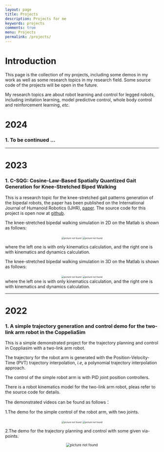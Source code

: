 ```yaml
---
layout: page
title: Projects
description: Projects for me
keywords: projects
comments: true
menu: Projects
permalink: /projects/
---
```

# Introduction

This page is the collection of my projects, including some demos in my work as well as some research topics in my research field. Some source code of the projects will be open in the future.

My research topics are about robot learning and control for legged robots, including imitation learning, model predictive control, whole body control and reinforcement learning, *etc*.

# 2024

### 1. To be continued …



---

# 2023

### 1. C-SQG: Cosine-Law-Based Spatially Quantized Gait Generation for Knee-Stretched Biped Walking

This is a research topic for the knee-stretched gait patterns generation of the bipedal robots, the paper has been published on the International Journal of Humanoid Robotics (IJHR),  [paper](https://www.worldscientific.com/doi/abs/10.1142/S0219843623500329).  The source code for this project is open now at [github]().

The knee-stretched bipedal walking simulation in 2D on the Matlab is shown as follows: 

<center>
    <img src="/images/projects/CSQG/CSQG_matlab_simulation_kinematics_2D.gif" alt="picture not found" style="zoom:50%;" />
    <img src="/images/projects/CSQG/CSQG_matlab_simulation_dynamics_2D.gif" alt="picture not found" style="zoom:50%;" />
    <br>
</center>

where the left one is with only kinematics calculation, and the right one is with kinematics and dynamics calculation.

The knee-stretched bipedal walking simulation in 3D on the Matlab is shown as follows: 

<center>
    <img src="/images/projects/CSQG/CSQG_matlab_simulation_kinematics_3D.gif" alt="picture not found" style="zoom:50%;" />
    <img src="/images/projects/CSQG/CSQG_matlab_simulation_dynamics_3D.gif" alt="picture not found" style="zoom:50%;" />
    <br>
</center>
where the left one is with only kinematics calculation, and the right one is with kinematics and dynamics calculation.



---

# 2022

### 1. A simple trajectory generation and control demo for the two-link arm robot in the CoppeliaSim

This is a simple demonstrated project for the trajectory planning and control in Coppliasim with a two-link arm robot.

The trajectory for the robot arm is generated with the Position-Velocity-Time (PVT) trajectory interpolation, *i.e*, a polynomial trajectory interpolation approach.

The control of the simple robot arm is with PID joint position controllers.

There is a robot kinematics model for the two-link arm robot, pleas refer to the source code for details.



The demonstrated videos can be found as follows：

1.The demo for the simple control of the robot arm, with two joints.

<center>
    <img src="/images/projects/SimpleDemoTwoLinkCoppeliaSim/two_link_demo_1.gif" alt="picture not found" style="zoom:50%;" />
    <img src="/images/projects/SimpleDemoTwoLinkCoppeliaSim/two_link_demo_2.gif" alt="picture not found" style="zoom:50%;" />
    <br>
</center>

2.The demo for the trajectory planning and control with some given via-points.

<center>
    <img src="/images/projects/SimpleDemoTwoLinkCoppeliaSim/two_link_trajectory.gif" alt="picture not found" style="zoom:80%;" />
    <br>
</center>

